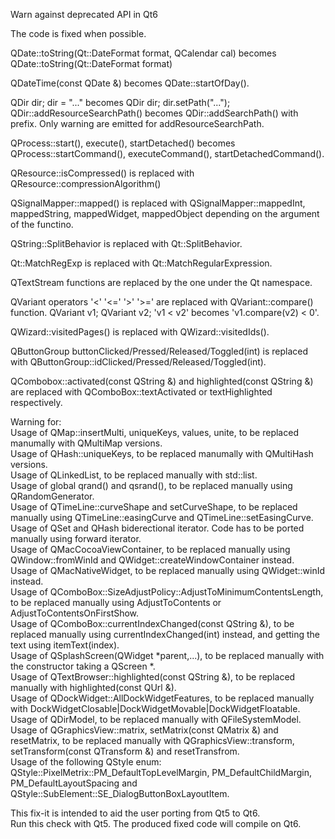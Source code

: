 Warn against deprecated API in Qt6

The code is fixed when possible.

QDate::toString(Qt::DateFormat format, QCalendar cal) becomes  QDate::toString(Qt::DateFormat format)

QDateTime(const QDate &) becomes QDate::startOfDay().

QDir dir; dir = "..." becomes	QDir dir; dir.setPath("...");
QDir::addResourceSearchPath() becomes QDir::addSearchPath() with prefix.
Only warning are emitted for addResourceSearchPath.

QProcess::start(), execute(), startDetached() becomes QProcess::startCommand(), executeCommand(), startDetachedCommand().

QResource::isCompressed() is replaced with QResource::compressionAlgorithm()

QSignalMapper::mapped() is replaced with QSignalMapper::mappedInt, mappedString, mappedWidget, mappedObject depending on the argument of the functino.

QString::SplitBehavior is replaced with Qt::SplitBehavior.

Qt::MatchRegExp is replaced with Qt::MatchRegularExpression.

QTextStream functions are replaced by the one under the Qt namespace.

QVariant operators '<' '<=' '>' '>=' are replaced with QVariant::compare() function.
QVariant v1; QVariant v2; 'v1 < v2' becomes 'v1.compare(v2) < 0'.

QWizard::visitedPages() is replaced with QWizard::visitedIds().

QButtonGroup buttonClicked/Pressed/Released/Toggled(int) is replaced with QButtonGroup::idClicked/Pressed/Released/Toggled(int).

QCombobox::activated(const QString &) and highlighted(const QString &) are replaced with QComboBox::textActivated or textHighlighted respectively.

Warning for:  
Usage of QMap::insertMulti, uniqueKeys, values, unite, to be replaced manumally with QMultiMap versions.  
Usage of QHash::uniqueKeys, to be replaced manumally with QMultiHash versions.  
Usage of QLinkedList, to be replaced manually with std::list.  
Usage of global qrand() and qsrand(), to be replaced manually using QRandomGenerator.  
Usage of QTimeLine::curveShape and setCurveShape, to be replaced manually using QTimeLine::easingCurve and QTimeLine::setEasingCurve.  
Usage of QSet and QHash biderectional iterator. Code has to be ported manually using forward iterator.  
Usage of QMacCocoaViewContainer, to be replaced manually using QWindow::fromWinId and QWidget::createWindowContainer instead.  
Usage of QMacNativeWidget, to be replaced manually using QWidget::winId instead.  
Usage of QComboBox::SizeAdjustPolicy::AdjustToMinimumContentsLength, to be replaced manually using AdjustToContents or AdjustToContentsOnFirstShow.  
Usage of QComboBox::currentIndexChanged(const QString &), to be replaced manually using currentIndexChanged(int) instead, and getting the text using itemText(index).  
Usage of QSplashScreen(QWidget *parent,...), to be replaced manually with the constructor taking a QScreen *.  
Usage of QTextBrowser::highlighted(const QString &), to be replaced manually with highlighted(const QUrl &).  
Usage of QDockWidget::AllDockWidgetFeatures, to  be replaced manually with  DockWidgetClosable|DockWidgetMovable|DockWidgetFloatable.  
Usage of QDirModel, to be replaced manually with QFileSystemModel.  
Usage of QGraphicsView::matrix, setMatrix(const QMatrix &) and resetMatrix, to be replaced manually with QGraphicsView::transform, setTransform(const QTransform &) and resetTransfrom.  
Usage of the following QStyle enum: QStyle::PixelMetrix::PM_DefaultTopLevelMargin, PM_DefaultChildMargin, PM_DefaultLayoutSpacing and QStyle::SubElement::SE_DialogButtonBoxLayoutItem.  

This fix-it is intended to aid the user porting from Qt5 to Qt6.  
Run this check with Qt5. The produced fixed code will compile on Qt6.
